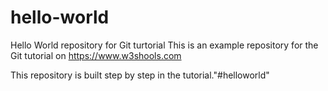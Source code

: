 # hello-world
Hello World repository for Git turtorial
This is an example repository for the Git tutorial on https://www.w3shools.com

This repository is built step by step in the tutorial."#helloworld" 
